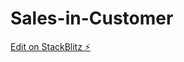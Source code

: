 # Sales-in-Customer

[Edit on StackBlitz ⚡️](https://stackblitz.com/edit/angular13-bootstrap-tberjh)